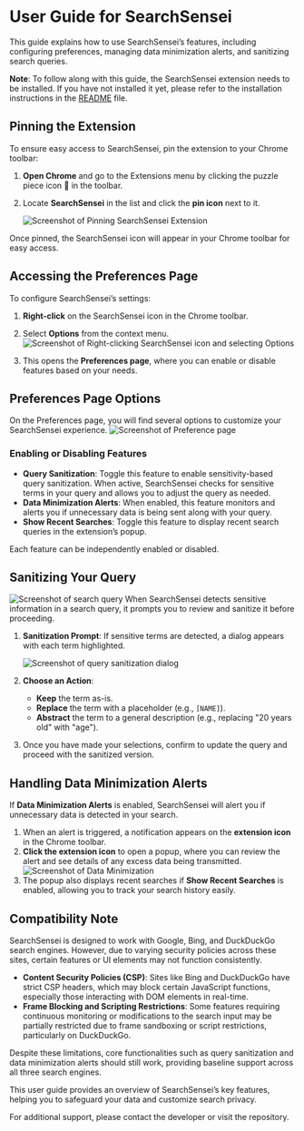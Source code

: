 # User Guide for SearchSensei

This guide explains how to use SearchSensei’s features, including configuring preferences, managing data minimization alerts, and sanitizing search queries.

**Note**: To follow along with this guide, the SearchSensei extension needs to be installed. If you have not installed it yet, please refer to the installation instructions in the [README](README.md) file.

## Pinning the Extension

To ensure easy access to SearchSensei, pin the extension to your Chrome toolbar:

1. **Open Chrome** and go to the Extensions menu by clicking the puzzle piece icon 🧩 in the toolbar.
2. Locate **SearchSensei** in the list and click the **pin icon** next to it.

   ![Screenshot of Pinning SearchSensei Extension](./screenshots/pin-extension.png)

Once pinned, the SearchSensei icon will appear in your Chrome toolbar for easy access.

## Accessing the Preferences Page

To configure SearchSensei’s settings:

1. **Right-click** on the SearchSensei icon in the Chrome toolbar.
2. Select **Options** from the context menu.
   ![Screenshot of Right-clicking SearchSensei icon and selecting Options](./screenshots/select-options.png)

3. This opens the **Preferences page**, where you can enable or disable features based on your needs.

## Preferences Page Options

On the Preferences page, you will find several options to customize your SearchSensei experience.
![Screenshot of Preference page](./screenshots/Privacy%20Preferences.png)

### Enabling or Disabling Features

- **Query Sanitization**: Toggle this feature to enable sensitivity-based query sanitization. When active, SearchSensei checks for sensitive terms in your query and allows you to adjust the query as needed.
- **Data Minimization Alerts**: When enabled, this feature monitors and alerts you if unnecessary data is being sent along with your query.
- **Show Recent Searches**: Toggle this feature to display recent search queries in the extension’s popup.

Each feature can be independently enabled or disabled.

## Sanitizing Your Query

![Screenshot of search query](./screenshots/query-search.png)
When SearchSensei detects sensitive information in a search query, it prompts you to review and sanitize it before proceeding.

1. **Sanitization Prompt**: If sensitive terms are detected, a dialog appears with each term highlighted.

   ![Screenshot of query sanitization dialog](./screenshots/query-sanitization-dialog.png)

2. **Choose an Action**:
   - **Keep** the term as-is.
   - **Replace** the term with a placeholder (e.g., `[NAME]`).
   - **Abstract** the term to a general description (e.g., replacing "20 years old" with "age").
3. Once you have made your selections, confirm to update the query and proceed with the sanitized version.

## Handling Data Minimization Alerts

If **Data Minimization Alerts** is enabled, SearchSensei will alert you if unnecessary data is detected in your search.

1. When an alert is triggered, a notification appears on the **extension icon** in the Chrome toolbar.
2. **Click the extension icon** to open a popup, where you can review the alert and see details of any excess data being transmitted.
   ![Screenshot of Data Minimization](./screenshots/data-minimization-alert.png)
3. The popup also displays recent searches if **Show Recent Searches** is enabled, allowing you to track your search history easily.

## Compatibility Note

SearchSensei is designed to work with Google, Bing, and DuckDuckGo search engines. However, due to varying security policies across these sites, certain features or UI elements may not function consistently.

- **Content Security Policies (CSP)**: Sites like Bing and DuckDuckGo have strict CSP headers, which may block certain JavaScript functions, especially those interacting with DOM elements in real-time.
- **Frame Blocking and Scripting Restrictions**: Some features requiring continuous monitoring or modifications to the search input may be partially restricted due to frame sandboxing or script restrictions, particularly on DuckDuckGo.

Despite these limitations, core functionalities such as query sanitization and data minimization alerts should still work, providing baseline support across all three search engines.

This user guide provides an overview of SearchSensei’s key features, helping you to safeguard your data and customize search privacy.

For additional support, please contact the developer or visit the repository.
